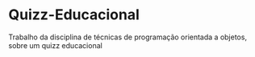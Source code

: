 # Quizz-Educacional
Trabalho da disciplina de técnicas de programação orientada a objetos, sobre um quizz educacional
